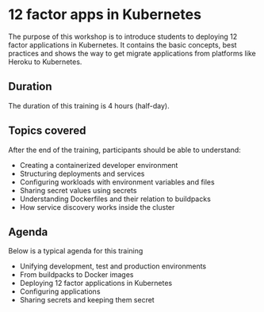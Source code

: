 # 12 factor apps in Kubernetes

The purpose of this workshop is to introduce students to deploying 12 factor applications in Kubernetes. It contains the basic concepts, best practices and shows the way to get migrate applications from platforms like Heroku to Kubernetes.

## Duration

The duration of this training is 4 hours (half-day).

## Topics covered

After the end of the training, participants should be able to understand:

* Creating a containerized developer environment
* Structuring deployments and services
* Configuring workloads with environment variables and files
* Sharing secret values using secrets
* Understanding Dockerfiles and their relation to buildpacks
* How service discovery works inside the cluster

## Agenda

Below is a typical agenda for this training

* Unifying development, test and production environments
* From buildpacks to Docker images
* Deploying 12 factor applications in Kubernetes
* Configuring applications
* Sharing secrets and keeping them secret
